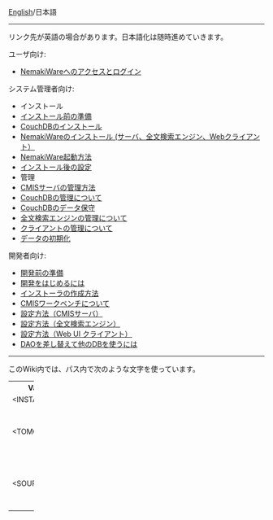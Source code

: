 [English](https://github.com/aegif/NemakiWare/wiki/Home)/日本語
***

リンク先が英語の場合があります。日本語化は随時進めていきます。

ユーザ向け:
* [NemakiWareへのアクセスとログイン](https://github.com/aegif/NemakiWare/wiki/NemakiWare%E3%81%B8%E3%81%AE%E6%8E%A5%E7%B6%9A)

システム管理者向け:
* インストール
 * [インストール前の準備](https://github.com/aegif/NemakiWare/wiki/%E3%82%A4%E3%83%B3%E3%82%B9%E3%83%88%E3%83%BC%E3%83%AB%E5%89%8D%E3%81%AE%E6%BA%96%E5%82%99)
 * [CouchDBのインストール](https://github.com/NemakiWare/NemakiWare/wiki/Install-CouchDB)
 * [NemakiWareのインストール (サーバ、全文検索エンジン、Webクライアント）](https://github.com/aegif/NemakiWare/wiki/NemakiWare%E3%81%AE%E3%82%A4%E3%83%B3%E3%82%B9%E3%83%88%E3%83%BC%E3%83%AB)
 * [NemakiWare起動方法](https://github.com/aegif/NemakiWare/wiki/NemakiWare%E8%B5%B7%E5%8B%95%E6%96%B9%E6%B3%95)
 * [インストール後の設定](https://github.com/aegif/NemakiWare/wiki/%E3%82%A4%E3%83%B3%E3%82%B9%E3%83%88%E3%83%BC%E3%83%AB%E5%BE%8C%E3%81%AE%E8%A8%AD%E5%AE%9A)
* 管理
 * [CMISサーバの管理方法](https://github.com/NemakiWare/NemakiWare/wiki/Administration-of-CMIS-server)
 * [CouchDBの管理について](https://github.com/NemakiWare/NemakiWare/wiki/Administration-of-CouchDB)
 * [CouchDBのデータ保守](https://github.com/NemakiWare/NemakiWare/wiki/Dump-or--load-with-CouchDB)
 * [全文検索エンジンの管理について](https://github.com/NemakiWare/NemakiWare/wiki/Administration-of-search-engine)
 * [クライアントの管理について](https://github.com/NemakiWare/NemakiWare/wiki/Administration-of-client)
 * [データの初期化](https://github.com/NemakiWare/NemakiWare/wiki/Data-initialization)

開発者向け:
* [開発前の準備](https://github.com/NemakiWare/NemakiWare/wiki/Prerequisites-for-development)
* [開発をはじめるには](https://github.com/NemakiWare/NemakiWare/wiki/Start-development)
* [インストーラの作成方法](https://github.com/NemakiWare/NemakiWare/wiki/Generate-an-installer)
* [CMISワークベンチについて](https://github.com/NemakiWare/NemakiWare/wiki/CMIS-Workbench%28Simple-client%29)
* [設定方法（CMISサーバ）](https://github.com/NemakiWare/NemakiWare/wiki/Configuration%28CMIS-server%29)
* [設定方法（全文検索エンジン）](https://github.com/NemakiWare/NemakiWare/wiki/Configuration%28search-engine%29)
* [設定方法（Web UI クライアント）](https://github.com/NemakiWare/NemakiWare/wiki/Configuration%28Client%29)
* [DAOを差し替えて他のDBを使うには](https://github.com/aegif/NemakiWare/wiki/Note-on-writing-another-DAO)

---
このWiki内では、パス内で次のような文字を使っています。

<table style="width:10%; border:0; font-size:1em;">
<tr><th>Variable</th><th>Description</th></tr>
<tr><td>&lt;INSTALL_PATH&gt;</td><td>インストーラのパス</td></tr>
<tr><td>&lt;TOMCAT_PATH&gt;</td><td>TOOMCATのインストールパス<br/> <br/>&lt;INSTALL_PATH&gt;/apache-tomcat-8.x.xx/ と同じ</td></tr>
<tr><td>&lt;SOURCE_PATH&gt;</td><td>ソースコードのルートパス。<br/>GitHubからクローンした場合は、NemakiWareフォルダの直下になります。</td></tr>
</table>